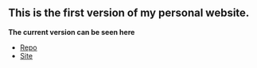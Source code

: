 ## This is the first version of my personal website.
**The current version can be seen here**
* [Repo](https://github.com/kennysexton/kennysexton.github.io)
* [Site](https://kennysexton.github.io)
